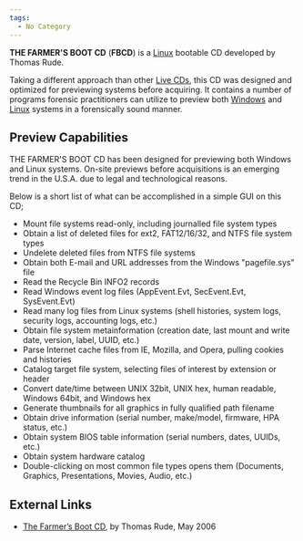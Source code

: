 ```yaml
---
tags:
  - No Category
---
```

**THE FARMER'S BOOT CD** (**FBCD**) is a [Linux](linux.md) bootable CD
developed by Thomas Rude.

Taking a different approach than other [Live CDs](live_cd.md),
this CD was designed and optimized for previewing systems before
acquiring. It contains a number of programs forensic practitioners can
utilize to preview both [Windows](windows.md) and
[Linux](linux.md) systems in a forensically sound manner.

## Preview Capabilities

THE FARMER'S BOOT CD has been designed for previewing both Windows and
Linux systems. On-site previews before acquisitions is an emerging trend
in the U.S.A. due to legal and technological reasons.

Below is a short list of what can be accomplished in a simple GUI on
this CD;

- Mount file systems read-only, including journalled file system types
- Obtain a list of deleted files for ext2, FAT12/16/32, and NTFS file
  system types
- Undelete deleted files from NTFS file systems
- Obtain both E-mail and URL addresses from the Windows "pagefile.sys"
  file
- Read the Recycle Bin INFO2 records
- Read Windows event log files (AppEvent.Evt, SecEvent.Evt,
  SysEvent.Evt)
- Read many log files from Linux systems (shell histories, system logs,
  security logs, accounting logs, etc.)
- Obtain file system metainformation (creation date, last mount and
  write date, version, label, UUID, etc.)
- Parse Internet cache files from IE, Mozilla, and Opera, pulling
  cookies and histories
- Catalog target file system, selecting files of interest by extension
  or header
- Convert date/time between UNIX 32bit, UNIX hex, human readable,
  Windows 64bit, and Windows hex
- Generate thumbnails for all graphics in fully qualified path filename
- Obtain drive information (serial number, make/model, firmware, HPA
  status, etc.)
- Obtain system BIOS table information (serial numbers, dates, UUIDs,
  etc.)
- Obtain system hardware catalog
- Double-clicking on most common file types opens them (Documents,
  Graphics, Presentations, Movies, Audio, etc.)

## External Links

- [The Farmer’s Boot CD](https://www.forensicfocus.com/articles/the-farmers-boot-cd/),
  by Thomas Rude, May 2006
